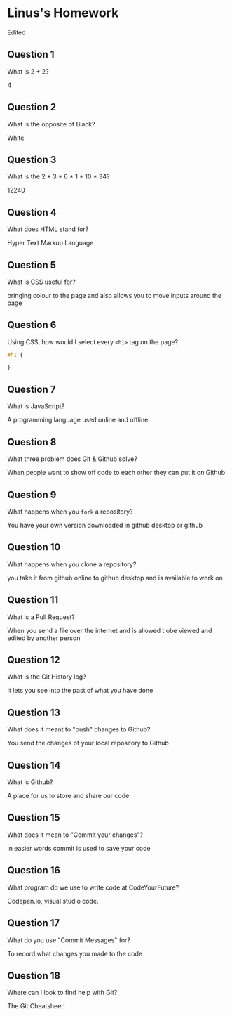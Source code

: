 # Linus's Homework 
Edited

## Question 1

What is 2 + 2?


4

## Question 2

What is the opposite of Black?

White

## Question 3

What is the  2 * 3 * 6 * 1 * 10 * 34?

12240

## Question 4 

What does HTML stand for?

Hyper Text Markup Language

## Question 5

What is CSS useful for?

bringing colour to the page and also allows you to move inputs around the page

## Question 6

Using CSS, how would I select every `<h1>` tag on the page?

```css
#h1 {

}
```

## Question 7

What is JavaScript?

A programming language used online and offline

## Question 8

What three problem does Git & Github solve?

When people want to show off code to each other they can put it on Github

## Question 9

What happens when you `fork` a repository?

You have your own version downloaded in github desktop or github

## Question 10 

What happens when you clone a repository?

you take it from github online to github desktop and is available to work on

## Question 11

What is a Pull Request?

When you send a file over the internet and is allowed t obe viewed and edited by another person

## Question 12

What is the Git History log?

It lets you see into the past of what you have done

## Question 13

What does it meant to "push" changes to Github?

You send the changes of your local repository to Github

## Question 14

What is Github?

A place for us to store and share our code.

## Question 15

What does it mean to "Commit your changes"?

in easier words commit is used to save your code

## Question 16

What program do we use to write code at CodeYourFuture?

Codepen.io, visual studio code.

## Question 17

What do you use "Commit Messages" for?

To record what changes you made to the code

## Question 18

Where can I look to find help with Git?

The Git Cheatsheet!
